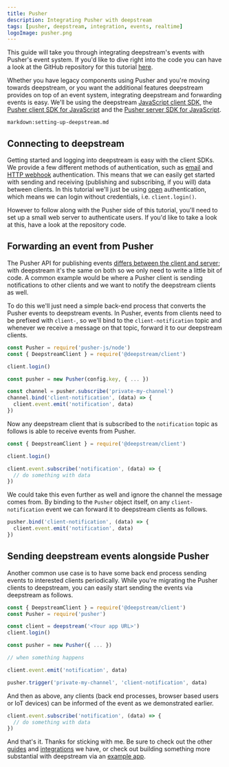 ```yaml
---
title: Pusher
description: Integrating Pusher with deepstream
tags: [pusher, deepstream, integration, events, realtime]
logoImage: pusher.png
---
```

This guide will take you through integrating deepstream's events with Pusher's event system. If you'd like to dive right into the code you can have a look at the GitHub repository for this tutorial [here](https://github.com/deepstreamIO/demos-js/tree/master/integration/pusher).

Whether you have legacy components using Pusher and you're moving towards deepstream, or you want the additional features deepstream provides on top of an event system, integrating deepstream and forwarding events is easy. We'll be using the deepstream [JavaScript client SDK](/docs/client-js/client/), the [Pusher client SDK for JavaScript](https://github.com/pusher/pusher-js) and the [Pusher server SDK for JavaScript](https://github.com/pusher/pusher-http-node).

`markdown:setting-up-deepstream.md`

## Connecting to deepstream

Getting started and logging into deepstream is easy with the client SDKs. We provide a few different methods of authentication, such as [email](/tutorials/guides/email-auth) and [HTTP webhook](/tutorials/guides/http-webhook-auth) authentication. This means that we can easily get started with sending and receiving (publishing and subscribing, if you will) data between clients. In this tutorial we'll just be using [open](/tutorials/guides/open-auth) authentication, which means we can login without credentials, i.e. `client.login()`.

However to follow along with the Pusher side of this tutorial, you'll need to set up a small web server to authenticate users. If you'd like to take a look at this, have a look at the repository code.

## Forwarding an event from Pusher

The Pusher API for publishing events [differs between the client and server](https://pusher.com/docs/client_api_guide/client_events#trigger-events); with deepstream it's the same on both so we only need to write a little bit of code. A common example would be where a Pusher client is sending notifications to other clients and we want to notify the deepstream clients as well.

To do this we'll just need a simple back-end process that converts the Pusher events to deepstream events. In Pusher, events from clients need to be prefixed with `client-`, so we'll bind to the `client-notification` topic and whenever we receive a message on that topic, forward it to our deepstream clients.

```javascript
const Pusher = require('pusher-js/node')
const { DeepstreamClient } = require('@deepstream/client')

client.login()

const pusher = new Pusher(config.key, { ... })

const channel = pusher.subscribe('private-my-channel')
channel.bind('client-notification', (data) => {
  client.event.emit('notification', data)
})
```

Now any deepstream client that is subscribed to the `notification` topic as follows is able to receive events from Pusher.

```javascript
const { DeepstreamClient } = require('@deepstream/client')

client.login()

client.event.subscribe('notification', (data) => {
  // do something with data
})
```

We could take this even further as well and ignore the channel the message comes from. By binding to the `Pusher` object itself, on any `client-notification` event we can forward it to deepstream clients as follows.

```javascript
pusher.bind('client-notification', (data) => {
  client.event.emit('notification', data)
})
```

## Sending deepstream events alongside Pusher

Another common use case is to have some back end process sending events to interested clients periodically. While you're migrating the Pusher clients to deepstream, you can easily start sending the events via deepstream as follows.

```javascript
const { DeepstreamClient } = require('@deepstream/client')
const Pusher = require('pusher')

const client = deepstream('<Your app URL>')
client.login()

const pusher = new Pusher({ ... })

// when something happens

client.event.emit('notification', data)

pusher.trigger('private-my-channel', 'client-notification', data)
```

And then as above, any clients (back end processes, browser based users or IoT devices) can be informed of the event as we demonstrated earlier.

```javascript
client.event.subscribe('notification', (data) => {
  // do something with data
})
```

And that's it. Thanks for sticking with me. Be sure to check out the other [guides](/tutorials/#guides) and [integrations](/tutorials/#integrations) we have, or check out building something more substantial with deepstream via an [example app](/tutorials/#example-apps).
